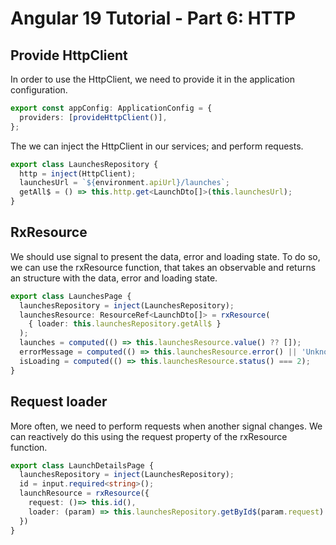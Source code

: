 # Angular 19 Tutorial - Part 6: HTTP

## Provide HttpClient

In order to use the HttpClient, we need to provide it in the application configuration.

```typescript
export const appConfig: ApplicationConfig = {
  providers: [provideHttpClient()],
};
```

The we can inject the HttpClient in our services; and perform requests.

```typescript
export class LaunchesRepository {
  http = inject(HttpClient);
  launchesUrl = `${environment.apiUrl}/launches`;
  getAll$ = () => this.http.get<LaunchDto[]>(this.launchesUrl);
}
```

## RxResource

We should use signal to present the data, error and loading state. To do so, we can use the rxResource function, that takes an observable and returns an structure with the data, error and loading state.

```typescript
export class LaunchesPage {
  launchesRepository = inject(LaunchesRepository);
  launchesResource: ResourceRef<LaunchDto[]> = rxResource(
    { loader: this.launchesRepository.getAll$ }
  );
  launches = computed(() => this.launchesResource.value() ?? []);
  errorMessage = computed(() => this.launchesResource.error() || 'Unknown error');
  isLoading = computed(() => this.launchesResource.status() === 2);
}
```

## Request loader

More often, we need to perform requests when another signal changes. We can reactively do this using the request property of the rxResource function.

```typescript
export class LaunchDetailsPage {
  launchesRepository = inject(LaunchesRepository);
  id = input.required<string>();
  launchResource = rxResource({
    request: ()=> this.id(),
    loader: (param) => this.launchesRepository.getById$(param.request)
  })
}
```

